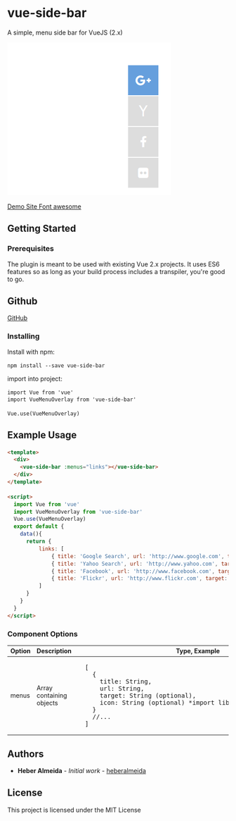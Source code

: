 # vue-side-bar
A simple, menu side bar for VueJS (2.x) 

![Basic Screenshot](https://raw.githubusercontent.com/heberalmeida/vue-side-bar/HEAD/README/image/screenshot.png)

[Demo Site Font awesome](https://jsfiddle.net/sistemaweb/vuupkcb2/)

## Getting Started

### Prerequisites

The plugin is meant to be used with existing Vue 2.x projects. It uses ES6 features so as long as your build process includes a transpiler, you're good to go.

## Github
[GitHub](https://github.com/heberalmeida/vue-side-bar)

### Installing

Install with npm:
```
npm install --save vue-side-bar
```

import into project:
```
import Vue from 'vue'
import VueMenuOverlay from 'vue-side-bar'

Vue.use(VueMenuOverlay)
```

## Example Usage

```html
<template>
  <div>
    <vue-side-bar :menus="links"></vue-side-bar>
  </div>
</template>

<script>
  import Vue from 'vue'
  import VueMenuOverlay from 'vue-side-bar'
  Vue.use(VueMenuOverlay)
  export default {
    data(){
      return {
          links: [
              { title: 'Google Search', url: 'http://www.google.com', target: '_black', icon: 'fa fa-google-plus'},
              { title: 'Yahoo Search', url: 'http://www.yahoo.com', target: '_black', icon: 'fa fa-yahoo'},
              { title: 'Facebook', url: 'http://www.facebook.com', target: '_black', icon: 'fa fa-facebook'},
              { title: 'Flickr', url: 'http://www.flickr.com', target: '_black', icon: 'fa fa-flickr'}
          ]
      }
    }
  }
</script>
```

### Component Options
<table>
  <thead>
    <tr>
      <th>Option</th>
      <th>Description</th>
      <th>Type, Example</th>
    </tr>
  </thead>
  <tbody>
    <tr>
      <td>menus</td>
      <td>Array containing objects</td>
      <td>
<pre lang="javascript">
  [
    {
      title: String,
      url: String,
      target: String (optional), 
      icon: String (optional) *import libs icon <-set class icon,
    }
    //...
  ]
</pre>
      </td>
    </tr>
 </tbody>
 </table>

## Authors

* **Heber Almeida** - *Initial work* - [heberalmeida](https://github.com/heberalmeida)

## License

This project is licensed under the MIT License
